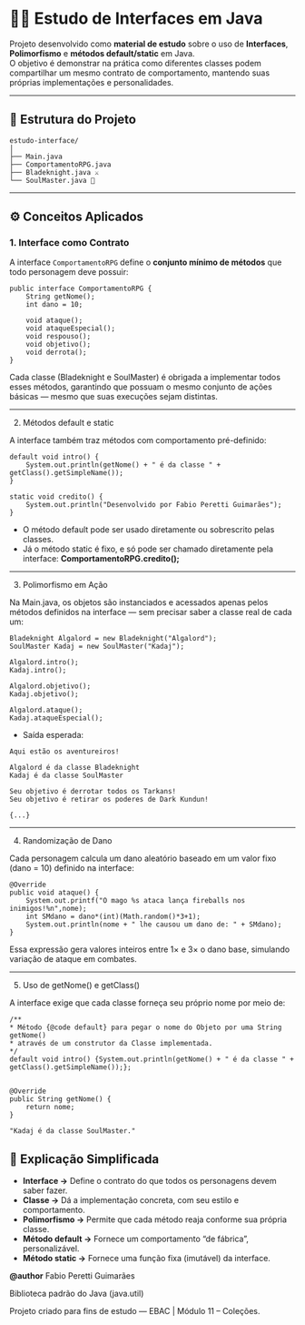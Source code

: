# 🧙‍♂️ Estudo de Interfaces em Java

Projeto desenvolvido como **material de estudo** sobre o uso de **Interfaces**, **Polimorfismo** e **métodos default/static** em Java.  
O objetivo é demonstrar na prática como diferentes classes podem compartilhar um mesmo contrato de comportamento, mantendo suas próprias implementações e personalidades.

---

## 🧩 Estrutura do Projeto
````
estudo-interface/
│
├── Main.java
├── ComportamentoRPG.java
├── Bladeknight.java ⚔️
└── SoulMaster.java 🔮
````
---

## ⚙️ Conceitos Aplicados

### 1. **Interface como Contrato**
A interface `ComportamentoRPG` define o **conjunto mínimo de métodos** que todo personagem deve possuir:
````
public interface ComportamentoRPG {
    String getNome();
    int dano = 10;

    void ataque();
    void ataqueEspecial();
    void respouso();
    void objetivo();
    void derrota();
}
````
Cada classe (Bladeknight e SoulMaster) é obrigada a implementar todos esses métodos, garantindo que possuam o mesmo conjunto de ações básicas — mesmo que suas execuções sejam distintas.

---

2. Métodos default e static

A interface também traz métodos com comportamento pré-definido:
````
default void intro() {
    System.out.println(getNome() + " é da classe " + getClass().getSimpleName());
}

static void credito() {
    System.out.println("Desenvolvido por Fabio Peretti Guimarães");
}
````
- O método default pode ser usado diretamente ou sobrescrito pelas classes.
- Já o método static é fixo, e só pode ser chamado diretamente pela interface: **ComportamentoRPG.credito();**

---

3. Polimorfismo em Ação

Na Main.java, os objetos são instanciados e acessados apenas pelos métodos definidos na interface — sem precisar saber a classe real de cada um:
````
Bladeknight Algalord = new Bladeknight("Algalord");
SoulMaster Kadaj = new SoulMaster("Kadaj");

Algalord.intro();
Kadaj.intro();

Algalord.objetivo();
Kadaj.objetivo();

Algalord.ataque();
Kadaj.ataqueEspecial();
````

- Saída esperada:
````
Aqui estão os aventureiros!

Algalord é da classe Bladeknight
Kadaj é da classe SoulMaster

Seu objetivo é derrotar todos os Tarkans!
Seu objetivo é retirar os poderes de Dark Kundun!

{...}
````

---

4. Randomização de Dano

Cada personagem calcula um dano aleatório baseado em um valor fixo (dano = 10) definido na interface:
````
@Override
public void ataque() {
    System.out.printf("O mago %s ataca lança fireballs nos inimigos!%n",nome);
    int SMdano = dano*(int)(Math.random()*3+1);
    System.out.println(nome + " lhe causou um dano de: " + SMdano);
}
````
Essa expressão gera valores inteiros entre 1× e 3× o dano base, simulando variação de ataque em combates.

---

5. Uso de getNome() e getClass()

A interface exige que cada classe forneça seu próprio nome por meio de:
````
/**
* Método {@code default} para pegar o nome do Objeto por uma String getNome()
* através de um construtor da Classe implementada.
*/
default void intro() {System.out.println(getNome() + " é da classe " + getClass().getSimpleName());};


@Override
public String getNome() {
    return nome;
}

"Kadaj é da classe SoulMaster."
````

## 💬 Explicação Simplificada
- **Interface →** Define o contrato do que todos os personagens devem saber fazer.
- **Classe →** Dá a implementação concreta, com seu estilo e comportamento.
- **Polimorfismo →** Permite que cada método reaja conforme sua própria classe.
- **Método default →** Fornece um comportamento “de fábrica”, personalizável.
- **Método static →** Fornece uma função fixa (imutável) da interface.

**@author** Fabio Peretti Guimarães

Biblioteca padrão do Java (java.util)

Projeto criado para fins de estudo — EBAC | Módulo 11 – Coleções.